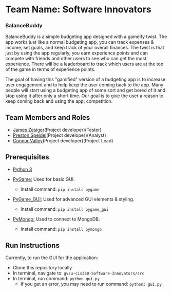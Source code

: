 # Team Name:	Software Innovators
### BalanceBuddy ###
BalanceBuddy is a simple budgeting app designed with a gameify twist. The app works just like a normal budgeting app, you can track expenses & income, set goals, and keep track of your overall finances. The twist is that just by using the app regularly, you earn experience points and can compete with friends and other users to see who can get the most experience. There will be a leaderboard to track which users are at the top of the game in terms of experience points.

The goal of having this "gamified" version of a budgeting app is to increase user engagement and to help keep the user coming back to the app. Many people will start using a budgeting app of some sort and get bored of it and stop using it after only a short time. Our goal is to give the user a reason to keep coming back and using the app; competition.

## Team Members and Roles

* [James Zesiger](https://github.com/JamesZesiger/CIS350-HW2-Zesiger)(Project developer)(Tester)
* [Preston Speidel](https://github.com/preston-speidel/CIS350-HW2-Speidel)(Project developer)(Analyst)
* [Connor Valley](https://github.com/connor-valley1/CIS350-HW2-VALLEY)(Project developer)(Project Lead)

## Prerequisites
* [Python 3](https://www.python.org/downloads/)

* [PyGame:](https://pypi.org/project/pygame/) Used for basic GUI. 
    * Install command: ```pip install pygame```

* [PyGame_GUI:](https://pygame-gui.readthedocs.io/en/latest/) Used for advanced GUI elements & styling. 
    * Install command: ```pip install pygame_gui```

* [PyMongo:](https://pypi.org/project/pymongo/) Used to connect to MongoDB. 
    * Install command: ```pip install pymongo```

## Run Instructions
Currently, to run the GUI for the application:

* Clone this repository locally
* In terminal, navigate to: ```gvsu-cis350-Software-Innovators/src```
* In terminal, run command: ```python gui.py```
    * If you get an error, you may need to run command: ```python3 gui.py```